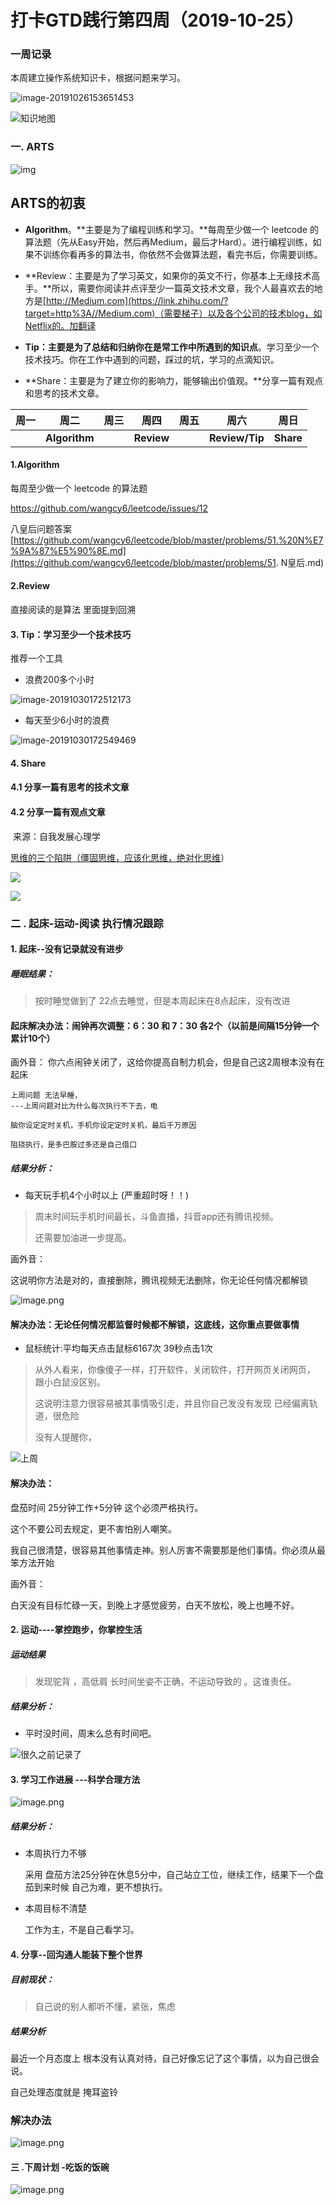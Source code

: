 # 打卡GTD践行第四周（2019-10-25） 



### 一周记录

本周建立操作系统知识卡，根据问题来学习。

![image-20191026153651453](../images/201909/image-20191026153651453.png)

![知识地图](https://upload-images.jianshu.io/upload_images/1837968-5aa333adf92c4622.png?imageMogr2/auto-orient/strip%7CimageView2/2/w/1240)







### 一. ARTS



 ![img](https://cdn.nlark.com/yuque/0/2018/png/98009/1543218806927-7f502f95-8bd0-4c24-bf11-df765683689d.png) 

## **ARTS的初衷**



- **Algorithm**。**主要是为了编程训练和学习。**每周至少做一个 leetcode 的算法题（先从Easy开始，然后再Medium，最后才Hard）。进行编程训练，如果不训练你看再多的算法书，你依然不会做算法题，看完书后，你需要训练。

- **Review：主要是为了学习英文，如果你的英文不行，你基本上无缘技术高手。**所以，需要你阅读并点评至少一篇英文技术文章，我个人最喜欢去的地方是[http://Medium.com](https://link.zhihu.com/?target=http%3A//Medium.com)（需要梯子）以及各个公司的技术blog，如Netflix的。加翻译

- **Tip：主要是为了总结和归纳你在是常工作中所遇到的知识点**。学习至少一个技术技巧。你在工作中遇到的问题，踩过的坑，学习的点滴知识。

- **Share：主要是为了建立你的影响力，能够输出价值观。**分享一篇有观点和思考的技术文章。

| 周一 | 周二          | 周三 | 周四       | 周五 | 周六           | 周日      |
| ---- | ------------- | ---- | ---------- | ---- | -------------- | --------- |
|      | **Algorithm** |      | **Review** |      | **Review/Tip** | **Share** |



#### 1.Algorithm

每周至少做一个 leetcode 的算法题

 https://github.com/wangcy6/leetcode/issues/12 

 八皇后问题答案 [https://github.com/wangcy6/leetcode/blob/master/problems/51.%20N%E7%9A%87%E5%90%8E.md](https://github.com/wangcy6/leetcode/blob/master/problems/51. N皇后.md) 

#### 2.Review 



直接阅读的是算法 里面提到回溯





#### 3. Tip：学习至少一个技术技巧

推荐一个工具 

- 浪费200多个小时

![image-20191030172512173](../images/201909/image-20191030172512173.png)



- 每天至少6小时的浪费 

![image-20191030172549469](../images/201909/image-20191030172549469.png)

#### 4.  Share


#### 4.1 分享一篇有思考的技术文章









 #### 4.2 分享一篇有观点文章 

​    来源：自我发展心理学



[思维的三个陷阱（僵固思维，应该化思维，绝对化思维](https://mp.weixin.qq.com/s/Ug9p7Di4mgRMAnS3YcR0iw)）

![](../images/201909/640.webp)

![](../images/201909/640-1569743185908.webp)

### 二 . 起床-运动-阅读 执行情况跟踪


#### 1. 起床--没有记录就没有进步
##### 睡眠结果：

> 按时睡觉做到了 22点去睡觉，但是本周起床在8点起床，没有改进
>



#### 起床解决办法：闹钟再次调整：6：30 和 7：30 各2个（以前是间隔15分钟一个 累计10个）



画外音： 你六点闹钟关闭了，这给你提高自制力机会，但是自己这2周根本没有在起床



~~~
上周问题 无法早睡，
---上周问题对比为什么每次执行不下去，电

脑你设定定时关机，手机你设定定时关机，最后千万原因

阻挠执行，是多巴胺过多还是自己借口
~~~



##### 结果分析：



- 每天玩手机4个小时以上  (严重超时呀！！)

> 周末时间玩手机时间最长，斗鱼直播，抖音app还有腾讯视频。
>
> 还需要加油进一步提高。



画外音：

这说明你方法是对的，直接删除，腾讯视频无法删除，你无论任何情况都解锁

![image.png](https://i.loli.net/2019/10/21/sjQhIJbwiT8qeWV.png)

#### 解决办法：无论任何情况都监督时候都不解锁，这底线，这你重点要做事情







- 鼠标统计:平均每天点击鼠标6167次 39秒点击1次

> 从外人看来，你像傻子一样，打开软件，关闭软件，打开网页关闭网页， 跟小白鼠没区别。
>
> 这说明注意力很容易被其事情吸引走，并且你自己发没有发现 已经偏离轨道，很危险
>
> 没有人提醒你，

![上周](https://i.loli.net/2019/10/17/8Whlt51RLArsI39.png)



#### 解决办法：

盘茄时间 25分钟工作+5分钟 这个必须严格执行。

这个不要公司去规定，更不害怕别人嘲笑。

我自己很清楚，很容易其他事情走神。别人厉害不需要那是他们事情。你必须从最笨方法开始

画外音：

 白天没有目标忙碌一天，到晚上才感觉疲劳，白天不放松，晚上也睡不好。





#### 2. 运动----掌控跑步，你掌控生活
##### 运动结果

> 发现驼背 ，高低肩 长时间坐姿不正确，不运动导致的  。这谁责任。



##### 结果分析：

- 平时没时间，周末么总有时间吧。



![很久之前记录了](https://upload-images.jianshu.io/upload_images/1837968-8ba4b4ffd846ffed.png?imageMogr2/auto-orient/strip%7CimageView2/2/w/1240)


#### 3.  学习工作进展 ---科学合理方法



![image.png](https://i.loli.net/2019/10/22/UmzgakHVA1BryZb.png)

##### 结果分析：

- 本周执行力不够

  采用 盘茄方法25分钟在休息5分中，自己站立工位，继续工作，结果下一个盘茄到来时候 自己为难，更不想执行。

- 本周目标不清楚

  工作为主，不是自己看学习。 

#### 4. 分享--回沟通人能装下整个世界

##### 目前现状：

> 自己说的别人都听不懂，紧张，焦虑 
>



##### 结果分析

最近一个月态度上 根本没有认真对待，自己好像忘记了这个事情，以为自己很会说。

自己处理态度就是 掩耳盗铃



### 解决办法



![image.png](https://i.loli.net/2019/10/22/FXobiYqu4lE6fZL.png)



#### 三 .下周计划 -吃饭的饭碗

![image.png](https://i.loli.net/2019/10/25/EuXzpRho9dv5rWy.png)

